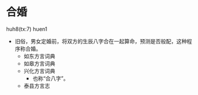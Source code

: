 # 合婚
huh8(tx:7) huen1
+ 旧俗，男女定婚前，将双方的生辰八字合在一起算命，预测是否般配，这种程序称合婚。
  * 如东方言词典
  * 如皋方言词典
  * 兴化方言词典
    + 也称“合八字”。
  * 泰县方言志
